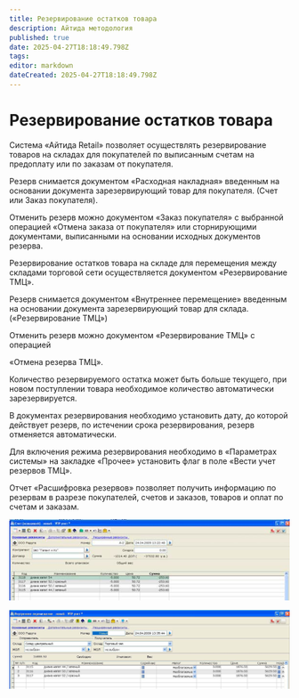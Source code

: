 ```yaml
---
title: Резервирование остатков товара
description: Айтида методология
published: true
date: 2025-04-27T18:18:49.798Z
tags: 
editor: markdown
dateCreated: 2025-04-27T18:18:49.798Z
---
```


# Резервирование остатков товара

Система «Айтида Retail» позволяет осуществлять резервирование товаров на складах для покупателей по выписанным счетам на предоплату или по заказам от покупателя.

Резерв снимается документом «Расходная накладная» введенным на основании документа зарезервирующий товар для покупателя. (Счет или Заказ покупателя).

Отменить резерв можно документом «Заказ покупателя» с выбранной операцией «Отмена заказа от покупателя» или сторнирующими документами, выписанными на основании исходных документов резерва.

Резервирование остатков товара на складе для перемещения между складами торговой сети осуществляется документом «Резервирование ТМЦ».

Резерв снимается документом «Внутреннее перемещение» введенным на основании документа зарезервирующий товар для склада. («Резервирование ТМЦ»)

Отменить резерв можно документом «Резервирование ТМЦ» с операцией

«Отмена резерва ТМЦ».

Количество резервируемого остатка может быть больше текущего, при новом поступлении товара необходимое количество автоматически зарезервируется.

В документах резервирования необходимо установить дату, до которой действует резерв, по истечении срока резервирования, резерв отменяется автоматически.

Для включения режима резервирования необходимо в «Параметрах системы» на закладке «Прочее» установить флаг в поле «Вести учет резервов ТМЦ».

Отчет «Расшифровка резервов» позволяет получить информацию по резервам в разрезе покупателей, счетов и заказов, товаров и оплат по счетам и заказам.

![](/images/metodology/reserve/5d7dea51df16c1e0d4b3c3a84b4c3ca8.jpeg)

![](/images/metodology/reserve/d4e1906b7b212dba218b32c8c1769d5d.jpeg)

